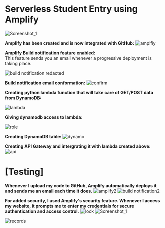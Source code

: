 # Serverless Student Entry using Amplify
![Screenshot_1](https://github.com/user-attachments/assets/3653b162-63d8-4e78-966a-211d84ac6d43)

<strong> Amplify has been created and is now integrated with GitHub:</strong>
![amplfiy](https://github.com/user-attachments/assets/ed56c03e-eca3-4b5b-ab2b-aa88c796ffe6)

<strong> Amplify Build notification feature enabled:</strong><br>
This feature sends you an email whenever a progressive deployment is taking place.

![build notification redacted](https://github.com/user-attachments/assets/bbe05adf-bbdf-492c-81f1-c84937116688)

<strong> Build notification email conformation:</strong>
![confirm](https://github.com/user-attachments/assets/d3f81c00-97aa-443f-91a8-2aed1df24ca7)

<strong> Creating python lambda function that will take care of GET/POST data from DynamoDB:</strong>

![lambda](https://github.com/user-attachments/assets/d116bfa9-bc3b-431f-a17e-c01f3dc9dd1b)

<strong> Giving dynamodb access to lambda:</strong>

![role](https://github.com/user-attachments/assets/1d232526-52e9-46df-857f-f0fab8ae908c)

<strong> Creating DynamoDB table:</strong>
![dynamo](https://github.com/user-attachments/assets/05e7602b-e369-4557-af6e-9bc6f1093cc3)

<strong> Creating API Gateway and intergrating it with lambda created above: </strong>
![api](https://github.com/user-attachments/assets/a1a9d7af-cb7d-46bf-9caa-898cbb23eab1)

# [Testing]
<strong> Whenever I upload my code to GitHub, Amplify automatically deploys it and sends me an email each time it does.</strong>
![amplify2](https://github.com/user-attachments/assets/e2b8f03c-ace6-4d70-a3d6-b6d6bbc53fd8)
![build notification2](https://github.com/user-attachments/assets/a6954021-0c9d-4c4d-9a93-54ca2deceb44)

<strong> For added security, I used Amplify's security feature. Whenever I access my website, it prompts me to enter my credentials for secure authentication and access control.</strong>
![lock](https://github.com/user-attachments/assets/1a032487-0ce2-4745-b42e-5cae30484bf7)
![Screenshot_1](https://github.com/user-attachments/assets/ad2288b5-e030-4bf7-aacf-58242a2db42c)

![records](https://github.com/user-attachments/assets/89fa33ba-0df5-4238-8266-a23b33782463)

